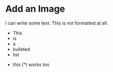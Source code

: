 # Add an Image

I can write some text. This is not formatted at all.

- This
- is
- a
- bulleted
- list
* this (*) works too
